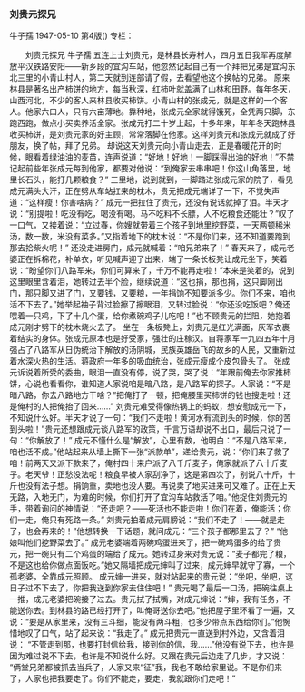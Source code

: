 ### 刘贵元探兄
牛子孺
1947-05-10
第4版()
专栏：

　　刘贵元探兄
    牛子孺
    五连上士刘贵元，是林县长寿村人，四月五日我军再度解放平汉铁路安阳——新乡段的宜沟车站，他忽然记起自己有一个拜把兄弟是宜沟东北三里的小青山村人，第二天就到连部请了假，去看望他这个换帖的兄弟。
    原来林县是著名出产柿饼的地方，每当秋深，红柿叶就盖满了山林和田野。每年冬天，山西河北，不少的客人来林县收买柿饼。小青山村的张成元，就是这样的一个客人。他家六口人，只有六亩薄地。靠种地，张成元全家就得饿死，全凭两只脚，东跑西跑，做点小买卖养活全家。张成元打二十岁上起，十多年来，年年冬天跑林县收买柿饼，是刘贵元家的好主顾，常常落脚在他家。这样刘贵元和张成元就成了好朋友，换了帖，拜了兄弟。
    却说这天刘贵元向小青山走去，正是春暖花开的时候，眼看着绿油油的麦苗，连声说道：“好地！好地！一脚踩得出油的好地！”不禁记起前些年张成元每到他家，都要对他说：“到俺家去串串吧！你这山角落里，地里长石头，能打几颗粮食？”
    三里地，说到就到，一脚踏进张成元家的院子，看见成元满头大汗，正在劈从车站扛来的枕木，贵元把成元端详了一下，不觉失声道：“这样瘦！你害啥病？”
    成元一把拉住了贵元，还没有说话就掉了泪。半天才说：“别提啦！吃没有吃，喝没有喝。马不吃料不长膘，人不吃粮食还能壮？”叹了一口气，又接着说：“立过春，你嫂就带着三个孩子到地里挖野菜，一天两顿稀米汤，数一数，米没有菜多。”又指着地下的枕木说：“不是你们来，还不知道要跑到那去拾柴火呢！”
    还没走进房门，成元就喊着：“咱兄弟来了！”
    春天来了，成元老婆正在拆棉花，补单衣，听见喊声迎了出来，端了一条长板凳让成元坐下，笑着说：“盼望你们八路军来，你们可算来了，千万不能再走啦！”本来是笑着的，说到这里眼里含着泪，她转过去半个脸，继续说道：“这也捐，那也捐，这只脚刚出门，那只脚又进了门，又要钱，又要粮，一年捐饷不知要派多少。你们不来，咱也活不下去了。”她举起袖子背过脸擦了擦眼泪，又转过脸说：“你还没吃饭吧？俺还喂着一只鸡，下了十几个蛋，给你煮碗鸡子儿吃吧！”也不顾贵元的拦阻，她抱着成元刚才劈下的枕木烧火去了。
    坐在一条板凳上，刘贵元是红光满面，灰军衣裹着结实的身体。张成元原本也是好受家，强壮的庄稼汉。自蒋家军一九四五年十月强占了八路军从日伪统治下解放的汤阴城，民族英雄岳飞的故乡的人民，又重新过着水深火热的生活。蒋政府一年多的吸血统治，张成元瘦成个皮包骨头了。
    张成元诉说着所受的委曲，眼泪一直没有停，说了哭，哭了说：“年跟前俺去你家推柿饼，心说也看看你，谁知道人家说咱是暗八路，是八路军的探子。人家说：“不是暗八路，你去八路地方干啥？”把俺打了一顿，把俺腰里买柿饼的钱也搜走啦！还是俺村的人把俺抬了回来……”
    刘贵元难受得像热锅上的蚂蚁，想安慰成元一下，不知说什么好。半天才说了一句：“我们不走啦！黄河水有流到头的时候，你的苦到头啦！”贵元还想跟成元谈八路军的政策，千言万语却说不出口，最后只说了一句：“你解放了！”
    成元不懂什么是“解放”，心里有数，他明白：“不是八路军来，咱也活不成。”他站起来从墙上撕下一张“派款单”，递给贵元，说：“你们来了救了咱！前两天又派下款来了，俺村四十来户派了八千斤麦子，俺家就派了八十斤麦子。老天爷！正愁没法呢！粮食早被人家刮净了，这是第四次了，别说八十斤，十斤也没有法子想。捐饷重，卖地也没人要。再说卖了地买进来可又难了。正在上天无路，入地无门，为难的时候，你们打开了宜沟车站救活了咱。”他捉住刘贵元的手，带着询问的神情说：“还走吧？——死活也不能走啦！你们在着，俺能活；你们一走，俺只有死路一条。”
    刘贵元拍着成元肩膀说：“我们不走了！——就是走了，也会再来的！”他想转换一下话题，就问成元：“三个孩子都那里去了？”
    “他娘叫他们挖野菜去了。”
    成元老婆端着两碗鸡蛋进来了，把一碗鸡蛋多的给了贵元，把一碗只有二个鸡蛋的端给了成元。她转过身来对贵元说：“麦子都完了粮，不是这也给你做点面饭吃。”她又隔墙把成元婶叫了过来，成元婶早就守了寡，一个孤老婆，全靠成元照顾。
    成元婶一进来，就对站起来的贵元说：“坐吧，坐吧，这日子过不下去了，你把我送到你家去住住吧！”
    贵元喝了最后一口汤，把碗往桌上一推，成元老婆把碗接了过去。贵元拭了拭嘴，对成元婶说：“婶，我有任务，不能送你去。到林县的路已经打开了，叫俺哥送你去吧。”他把屋子里环看了一遍，又说：“要是从家里来，没有三斗细，能没有两斗粗，也多少带点东西给你们。”他惋惜地叹了口气，站了起来说：“我走了。”
    成元把贵元一直送到村外边，又含着泪说：
    “不管走到那，也要打封信给我，接到你的信，我……”他没有说下去，也许是因为难过说不下去，也许是不知说什么好。又跟在贵元后边走了几步，才又说：
    “俩堂兄弟都被抓去当兵了，人家又来“征”我，我也不敢给家里说。不是你们来了，人家也把我要走了。你们不能走，要走，我就跟你们走吧！”
